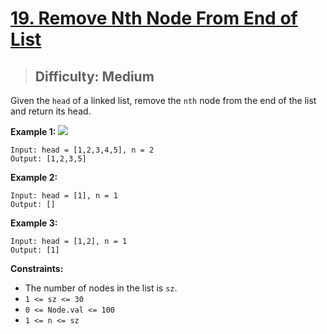 # [19. Remove Nth Node From End of List](https://leetcode.com/problems/remove-nth-node-from-end-of-list/)

> ## Difficulty: Medium

Given the `head` of a linked list, remove the `nth` node from the end of the list and return its head.

**Example 1:**
![](https://assets.leetcode.com/uploads/2020/10/03/remove_ex1.jpg)

```
Input: head = [1,2,3,4,5], n = 2
Output: [1,2,3,5]
```

**Example 2:**

```
Input: head = [1], n = 1
Output: []
```

**Example 3:**

```
Input: head = [1,2], n = 1
Output: [1]
```

**Constraints:**

- The number of nodes in the list is `sz`.
- `1 <= sz <= 30`
- `0 <= Node.val <= 100`
- `1 <= n <= sz`
